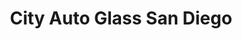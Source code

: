 ---
title: "City Auto Glass San Diego"
url: /san-diego/city-auto-glass-san-diego/
shop: car repair
---